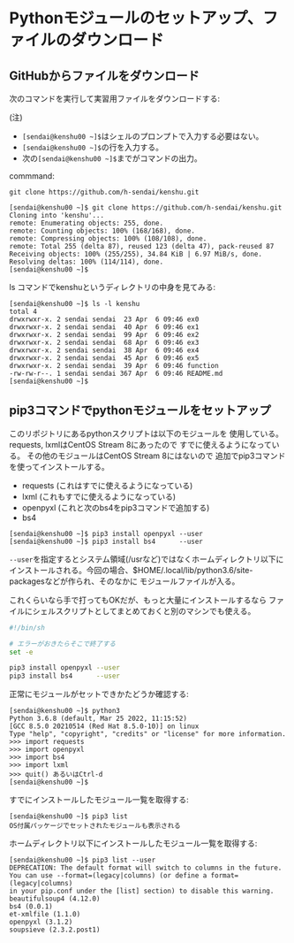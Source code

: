 # Pythonモジュールのセットアップ、ファイルのダウンロード

## GitHubからファイルをダウンロード

次のコマンドを実行して実習用ファイルをダウンロードする:

(注)
- ``[sendai@kenshu00 ~]$``はシェルのプロンプトで入力する必要はない。
- ``[sendai@kenshu00 ~]$``の行を入力する。
- 次の``[sendai@kenshu00 ~]$``までがコマンドの出力。


commmand:
```console
git clone https://github.com/h-sendai/kenshu.git
```

```console
[sendai@kenshu00 ~]$ git clone https://github.com/h-sendai/kenshu.git
Cloning into 'kenshu'...
remote: Enumerating objects: 255, done.
remote: Counting objects: 100% (168/168), done.
remote: Compressing objects: 100% (108/108), done.
remote: Total 255 (delta 87), reused 123 (delta 47), pack-reused 87
Receiving objects: 100% (255/255), 34.84 KiB | 6.97 MiB/s, done.
Resolving deltas: 100% (114/114), done.
[sendai@kenshu00 ~]$
```

ls コマンドでkenshuというディレクトリの中身を見てみる:

```console
[sendai@kenshu00 ~]$ ls -l kenshu
total 4
drwxrwxr-x. 2 sendai sendai  23 Apr  6 09:46 ex0
drwxrwxr-x. 2 sendai sendai  40 Apr  6 09:46 ex1
drwxrwxr-x. 2 sendai sendai  99 Apr  6 09:46 ex2
drwxrwxr-x. 2 sendai sendai  68 Apr  6 09:46 ex3
drwxrwxr-x. 2 sendai sendai  38 Apr  6 09:46 ex4
drwxrwxr-x. 2 sendai sendai  45 Apr  6 09:46 ex5
drwxrwxr-x. 2 sendai sendai  39 Apr  6 09:46 function
-rw-rw-r--. 1 sendai sendai 367 Apr  6 09:46 README.md
[sendai@kenshu00 ~]$
```

<!--
get-pip.pyはpython 3.7が最小サポートバージョンになっているので
get-pip.pyを使った最新版pip3のインストールはやめる。

## pip3コマンドのインストール

pip3を使ってpython3モジュールをインストールする。

pip3もいろいろ更新されているのでここではCentOS Stream 8付属のものは使わず
最新版をダウンロードして使うことにする。

```console
[sendai@kenshu00 ~]$ curl https://bootstrap.pypa.io/get-pip.py -o get-pip.py
  % Total    % Received % Xferd  Average Speed   Time    Time     Time  Current
                                 Dload  Upload   Total   Spent    Left  Speed
100 1882k  100 1882k    0     0  7674k      0 --:--:-- --:--:-- --:--:-- 7714k
[sendai@kenshu00 ~]$
```

とすると``https://bootstrap.pypa.io/get-pip.py``から``getpip.py``をダウンロードし、
``get-pip.py``というファイルに保存する。ダウンロード後これを走らせる:

```console
[sendai@kenshu00 ~]$ python3 get-pip.py --user
Collecting pip
  Using cached pip-21.0.1-py3-none-any.whl (1.5 MB)
Collecting wheel
  Using cached wheel-0.36.2-py2.py3-none-any.whl (35 kB)
Installing collected packages: wheel, pip
Successfully installed pip-21.0.1 wheel-0.36.2
[sendai@kenshu00 ~]$
```

``--user``を指定するとシステム領域(/usrなど)ではなくホームディレクトリ以下に
インストールされる。今回の場合、$HOME/.local/binなどが作られ、そのなかにpip3コマンドが入る。
bashを使っているならPATHに$HOME/.local/binが入っているのでそのままでpip3コマンドが
走る。bashではなく他のシェルを使っている場合はPATHに追加するか
$HOME/binからシンボリックリンクをはって対処する。

どのpip3が実行されるかは``which pip3``、あるいは``which -a pip3``とするとわかる:

```console
[sendai@kenshu00 ~]$ which -a pip3
~/.local/bin/pip3
/usr/bin/pip3
[sendai@kenshu00 ~]$
```
-->

## pip3コマンドでpythonモジュールをセットアップ

このリポジトリにあるpythonスクリプトは以下のモジュールを
使用している。requests, lxmlはCentOS Stream 8にあったので
すでに使えるようになっている。
その他のモジュールはCentOS Stream 8にはないので
追加でpip3コマンドを使ってインストールする。

- requests (これはすでに使えるようになっている)
- lxml (これもすでに使えるようになっている)
- openpyxl (これと次のbs4をpip3コマンドで追加する)
- bs4

```console
[sendai@kenshu00 ~]$ pip3 install openpyxl --user
[sendai@kenshu00 ~]$ pip3 install bs4      --user
```

``--user``を指定するとシステム領域(/usrなど)ではなくホームディレクトリ以下に
インストールされる。今回の場合、$HOME/.local/lib/python3.6/site-packagesなどが作られ、そのなかに
モジュールファイルが入る。

これくらいなら手で打ってもOKだが、もっと大量にインストールするなら
ファイルにシェルスクリプトとしてまとめておくと別のマシンでも使える。

```bash
#!/bin/sh

# エラーがおきたらそこで終了する
set -e 

pip3 install openpyxl --user
pip3 install bs4      --user
```

正常にモジュールがセットできかたどうか確認する:

```
[sendai@kenshu00 ~]$ python3
Python 3.6.8 (default, Mar 25 2022, 11:15:52)
[GCC 8.5.0 20210514 (Red Hat 8.5.0-10)] on linux
Type "help", "copyright", "credits" or "license" for more information.
>>> import requests
>>> import openpyxl
>>> import bs4
>>> import lxml
>>> quit() あるいはCtrl-d
[sendai@kenshu00 ~]$
```

すでにインストールしたモジュール一覧を取得する:

```
[sendai@kenshu00 ~]$ pip3 list
OS付属パッケージでセットされたモジュールも表示される
```

ホームディレクトリ以下にインストールしたモジュール一覧を取得する:

```
[sendai@kenshu00 ~]$ pip3 list --user
DEPRECATION: The default format will switch to columns in the future. 
You can use --format=(legacy|columns) (or define a format=(legacy|columns)
in your pip.conf under the [list] section) to disable this warning.
beautifulsoup4 (4.12.0)
bs4 (0.0.1)
et-xmlfile (1.1.0)
openpyxl (3.1.2)
soupsieve (2.3.2.post1)
```


